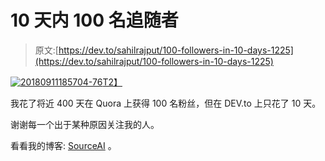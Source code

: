 # 10 天内 100 名追随者

> 原文:[https://dev.to/sahilrajput/100-followers-in-10-days-1225](https://dev.to/sahilrajput/100-followers-in-10-days-1225)

[![20180911185704-76](../Images/0783e54c0171ea465f23940581cbeb9c.png)T2】](https://res.cloudinary.com/practicaldev/image/fetch/s--B2k1yjFN--/c_limit%2Cf_auto%2Cfl_progressive%2Cq_66%2Cw_880/https://user-images.githubusercontent.com/20112458/48299119-76b93a00-e4ee-11e8-815b-02efbb7122a9.gif)

我花了将近 400 天在 Quora 上获得 100 名粉丝，但在 DEV.to 上只花了 10 天。

谢谢每一个出于某种原因关注我的人。

看看我的博客: [SourceAI](https://sourceai.github.io/blog/) 。
